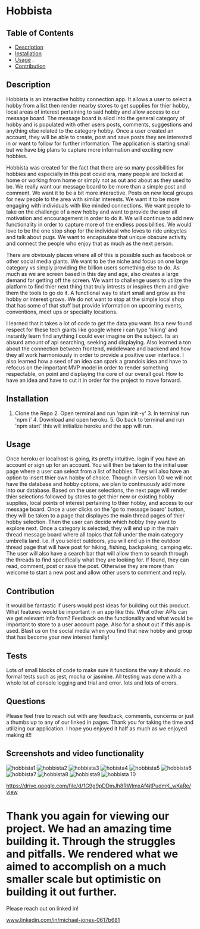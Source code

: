 # Hobbista

## Table of Contents

- [Description](#description)
- [Installation](#installation)
- [Usage](#usage)
  .
- [Contribution](#contribution)

## Description

Hobbista is an interactive hobby connection app. It allows a user to select a hobby from a list then render nearby stores to get supplies for thier hobby, local areas of interest pertaining to said hobby and allow access to our message board. The message board is silod into the general category of hobby and is populated with other users posts, comments, suggestions and anything else related to the category hobby. Once a user created an account, they will be able to create, post and save posts they are interested in or want to follow for further information. The application is starting small but we have big plans to capture more information and exciting new hobbies.

Hobbista was created for the fact that there are so many possibilities for hobbies and especially in this post covid era, many people are locked at home or working from home or simply not as out and about as they used to be. We really want our message board to be more than a simple post and comment. We want it to be a bit more interactive. Posts on new local groups for new people to the area with similar interests. We want it to be more engaging with individuals with like minded connections. We want people to take on the challenge of a new hobby and want to provide the user all motivation and encouragement in order to do it. We will continue to add new functionality in order to capture more of the endless possibilities. We would love to be the one stop shop for the individual who loves to ride unicycles and talk about pugs. We want to encapsulate that unique obscure activity and connect the people who enjoy that as much as the next person.

There are obviously places where all of this is possible such as facebook or other social media giants. We want to be the niche and focus on one large category vs simply providing the billion users something else to do. As much as we are screen based in this day and age, also creates a large demand for getting off the screen. We want to challenge users to utilize the platform to find thier next thing that truly intrests or inspires them and give them the tools to go do it. A functional way to start small and grow as the hobby or interest grows. We do not want to stop at the simple local shop that has some of that stuff but provide information on upcoming events, conventions, meet ups or specialty locations.

I learned that it takes a lot of code to get the data you want. Its a new found respect for these tech giants like google where i can type 'hiking' and instantly learn find anything I could ever imagine on the subject. Its an absurd amount of api searching, seeking and displaying. Also learned a ton about the connection between frontend, middleware and backend and how they all work harmoniously in order to provide a positive user interface. I also learned how a seed of an idea can spark a grandois idea and have to refocus on the important MVP model in order to render something respectable, on point and displaying the core of our overall goal. How to have an idea and have to cut it in order for the project to move forward.

## Installation

1. Clone the Repo 2. Open terminal and run 'npm init -y' 3. In terminal run 'npm i' 4. Download and open heroku. 5. Go back to terminal and run 'npm start' this will initialize heroku and the app will run.

## Usage

Once heroku or localhost is going, its pretty intuitive. login if you have an account or sign up for an account. You will then be taken to the initial user page where a user can select from a list of hobbies. They will also have an option to insert thier own hobby of choice. Though in version 1.0 we will not have the database and hobby options, we plan to continuously add more into our database. Based on the user selections, the next page will render thier selections followed by stores to get thier new or existing hobby supplies, local points of interest pertaining to thier hobby, and access to our message board. Once a user clicks on the 'go to message board' button, they will be taken to a page that displayes the main thread pages of thier hobby selection. Then the user can decide which hobby they want to explore next. Once a category is selected, they will end up in the main thread message board where all topics that fall under the main category umbrella land. I.e. if you select outdoors, you will end up in the outdoor thread page that will have post for hiking, fishing, backpaking, camping etc. The user will also have a search bar that will allow them to search through the threads to find specifically what they are looking for. If found, they can read, comment, post or save the post. Otherwise they are more than welcome to start a new post and allow other users to comment and reply.

## Contribution

It would be fantastic if users would post ideas for building out this product. What features would be important in an app like this. What other APIs can we get relevant info from? Feedback on the functionality and what would be important to store to a user account page. Also for a shout out if this app is used. Blast us on the social media when you find that new hobby and group that has become your new interest family!

## Tests

Lots of small blocks of code to make sure it functions the way it should. no formal tests such as jest, mocha or jasmine. All testing was done with a whole lot of console logging and trial and error. lots and lots of errors.

## Questions

Please feel free to reach out with any feedback, comments, concerns or just a thumbs up to any of our linked in pages. Thank you for taking the time and utilizing our application. I hope you enjoyed it half as much as we enjoyed making it!!

## Screenshots and video functionality
![hobbista1](https://user-images.githubusercontent.com/97492542/186188938-5f029729-fa50-421e-b4b2-9549e005de42.png)
![hobbista2](https://user-images.githubusercontent.com/97492542/186188968-1408f2d2-cc6a-4677-ad1c-59a48fda2d70.png)
![hobbista3](https://user-images.githubusercontent.com/97492542/186188971-52fd6c7f-0437-4bbd-b7b4-a99df415bb88.png)
![hobista4](https://user-images.githubusercontent.com/97492542/186189006-b50f88ad-e22b-4a4a-8bef-f45436a1c5c5.png)
![hobbista5](https://user-images.githubusercontent.com/97492542/186189021-5d47ed91-3627-4356-8644-6e24a460573f.png)
![hobbista6](https://user-images.githubusercontent.com/97492542/186189060-23ce4dfe-a1ef-454d-87f9-25e1985334a2.png)
![hobbista7](https://user-images.githubusercontent.com/97492542/186189064-8edab711-90d9-4acb-b7a5-3a1e55c8469c.png)
![hobbista8](https://user-images.githubusercontent.com/97492542/186189067-5e1499f0-7e8a-42df-a4a4-d8f8d6b9aa44.png)
![hobbista9](https://user-images.githubusercontent.com/97492542/186189068-e08e6558-be6c-46d7-8e67-f381497b7f59.png)
![hobbista 10](https://user-images.githubusercontent.com/97492542/186189077-14599074-8209-4c6b-836d-cb5f36d54f31.png)

https://drive.google.com/file/d/1G9g9pDDmJh8RWlmxAf4jtPudmK_wKaRe/view

# Thank you again for viewing our project. We had an amazing time building it. Through the struggles and pitfalls. We rendered what we aimed to accomplish on a much smaller scale but optimistic on building it out further.

Please reach out on linked in!

www.linkedin.com/in/michael-jones-0617b681
